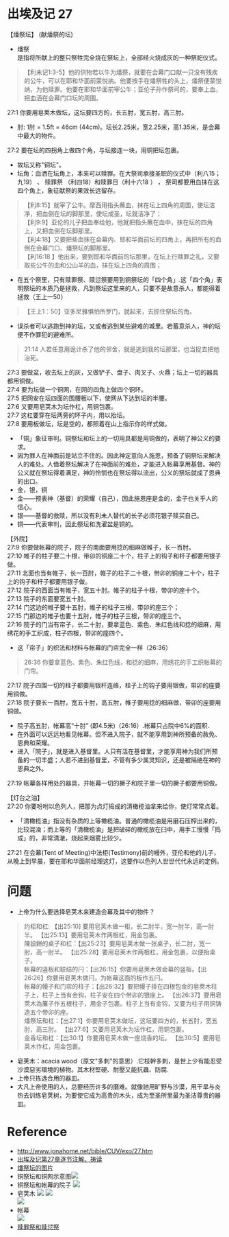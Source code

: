# 出埃及记 27

【燔祭坛】  (献燔祭的坛)  
- 燔祭  
是指将所献上的整只祭牲完全烧在祭坛上，全部经火烧成灰的一种祭祀仪式。
> 【利未记1:3-5】他的供物若以牛为燔祭，就要在会幕门口献一只没有残疾的公牛，可以在耶和华面前蒙悦纳。他要按手在燔祭牲的头上，燔祭便蒙悦纳，为他赎罪。他要在耶和华面前宰公牛；亚伦子孙作祭司的，要奉上血，把血洒在会幕门口坛的周围。

27:1 你要用皂荚木做坛，这坛要四方的，长五肘，宽五肘，高三肘。  
- 肘: 1肘 = 1.5ft = 46cm (44cm)。坛长2.25米，宽2.25米，高1.35米，是会幕中最大的物件。

27:2 要在坛的四拐角上做四个角，与坛接连一块，用铜把坛包裹。  
- 故坛又称"铜坛"。
- 坛角：血洒在坛角上，本来可以赎罪。在大祭司承接圣职的仪式中（利八15；九19） 、 赎罪祭 （利四18）和赎罪日（利十六18 ） ， 祭司都要用血抹在这四个角上，象征献祭的果效长远留存。  
> 【利8:15】就宰了公牛。摩西用指头蘸血，抹在坛上四角的周围，使坛洁净，把血倒在坛的脚那里，使坛成圣，坛就洁净了；   
> 【利9:9】亚伦的儿子把血奉给他，他就把指头蘸在血中，抹在坛的四角上，又把血倒在坛脚那里。  
> 【利4:18】又要把些血抹在会幕内、耶和华面前坛的四角上，再把所有的血倒在会幕门口、燔祭坛的脚那里。  
> 【利16:18 】他出来，要到耶和华面前的坛那里，在坛上行赎罪之礼，又要取些公牛的血和公山羊的血，抹在坛上四角的周围；  

- 在五个祭里，只有赎罪祭、赎愆祭要用到铜祭坛的「四个角」.这「四个角」表明祭坛的本质乃是拯救，凡到祭坛这里来的人，只要不是故意杀人，都能得着拯救（王上一50）   
> 【王上1：50】亚多尼雅惧怕所罗门，就起来，去抓住祭坛的角。

- 误杀者可以逃跑到神的坛，又或者逃到某些避难的城里。若蓄意杀人，神的坛便不作罪犯的避难所。
> 21:14 人若任意用诡计杀了他的邻舍，就是逃到我的坛那里，也当捉去把他治死。

27:3 要做盆，收去坛上的灰，又做铲子、盘子、肉叉子、火鼎；坛上一切的器具都用铜做。　  
27:4 要为坛做一个铜网，在网的四角上做四个铜环。  
27:5 把网安在坛四面的围腰板以下，使网从下达到坛的半腰。  
27:6 又要用皂荚木为坛作杠，用铜包裹。  
27:7 这杠要穿在坛两旁的环子内，用以抬坛。  
27:8 要用板做坛，坛是空的，都照着在山上指示你的样式做。  
- 「铜」象征审判。铜祭坛和坛上的一切用具都是用铜做的，表明了神公义的要求。  
- 因为罪人在神面前是站立不住的。因此神定意向人施恩，预备了铜祭坛来解决人的难处。人借着祭坛解决了在神面前的难处，才能进入帐幕享用基督。神的公义就在祭坛得着满足，神的怜悯也在祭坛得以流出，公义的祭坛就成了恩典的出口。  
- 金，银，铜　　
 - 金——预表神（基督）的荣耀（自己），因此施恩座是金的，金子也关乎人的信心。
 - 银——基督的救赎，所以没有利未人替代的长子必须花银子赎买自己。
 - 铜——代表审判，因此祭坛和洗濯盆是铜的。

【外院】  
27:9 你要做帐幕的院子，院子的南面要用捻的细麻做帷子，长一百肘。  
27:10 帷子的柱子要二十根，带卯的铜座二十个，柱子上的钩子和杆子都要用银子做。  
27:11 北面也当有帷子，长一百肘，帷子的柱子二十根，带卯的铜座二十个，柱子上的钩子和杆子都要用银子做。  
27:12 院子的西面当有帷子，宽五十肘。帷子的柱子十根，带卯的座十个。  
27:13 院子的东面要宽五十肘。  
27:14 门这边的帷子要十五肘，帷子的柱子三根，带卯的座三个；  
27:15 门那边的帷子也要十五肘，帷子的柱子三根，带卯的座三个。  
27:16 院子的门当有帘子，长二十肘，要拿蓝色、紫色、朱红色线和捻的细麻，用绣花的手工织成，柱子四根，带卯的座四个。  
- 这「帘子」的织法和材料与帐幕的门帘完全一样（26:36）  
> 26:36 你要拿蓝色、紫色、朱红色线，和捻的细麻，用绣花的手工织帐幕的门帘。

27:17 院子四围一切的柱子都要用银杆连络，柱子上的钩子要用银做，带卯的座要用铜做。  
27:18 院子要长一百肘，宽五十肘，高五肘，帷子要用捻的细麻做，带卯的座要用铜做。  
- 院子高五肘，帐幕高“十肘” (即4.5米)（26:16）.帐幕只占院中6%的面积.  
- 在外面可以远远地看见帐幕。但不进入院子，就不能享用到神所预备的赦免、恩典和荣耀。  
- 进入「院子」，就是进入基督里。人只有活在基督里，才能享用神为我们所预备的一切丰盛；人若不进到基督里，不管有多少属灵知识，还是被隔绝在神的恩典之外。

27:19 帐幕各样用处的器具，并帐幕一切的橛子和院子里一切的橛子都要用铜做。


【灯台之油】   
27:20 你要吩咐以色列人，把那为点灯捣成的清橄榄油拿来给你，使灯常常点着。  
- 「清橄榄油」指没有杂质的上等橄榄油。普通的橄榄油是用磨石压榨出来的，比较混浊；而上等的「清橄榄油」是把破碎的橄榄放在臼中，用手工慢慢「捣成」的，非常清澈，烧起来烟雾比较少。

27:21 在会幕(Tent of Meeting)中法柜(Testimony)前的幔外，亚伦和他的儿子，从晚上到早晨，要在耶和华面前经理这灯，这要作以色列人世世代代永远的定例。  


# 问题
- 上帝为什么要选择皂荚木来建造会幕及其中的物件？  
> 约柜和杠: 【出25:10] 要用皂荚木做一柜，长二肘半，宽一肘半，高一肘半。  【出25:13】要用皂荚木作两根杠，用金包裹。  
> 陳設餅的桌子和杠：【出25:23】要用皂荚木做一张桌子，长二肘，宽一肘，高一肘半。   【出25:28】要用皂荚木作两根杠，用金包裹，以便抬桌子。  
> 帐幕的竖板和联结的闩：【出26:15】你要用皂荚木做会幕的竖板。【出26:26】你要用皂荚木做闩，为帐幕这面的板作五闩。   
> 帐幕的幔子和门帘的柱子：【出26:32】要把幔子掛在四根包金的皂莢木柱子上，柱子上当有金钩，柱子安在四个带卯的银座上。  【出26:37】要用皂莢木為簾子作五根柱子，用金子包裹。柱子上当有金钩，又要为柱子用铜铸造五个带卯的座。  
> 燔祭坛和杠：【出27:1】你要用皂荚木做坛，这坛要四方的，长五肘，宽五肘，高三肘。  【出27:6】又要用皂荚木为坛作杠，用铜包裹。  
> 金香坛和杠：【出30:1】你要用皂荚木做一座烧香的坛。  【出30:5】要用皂荚木作杠，用金包裹。   

 - 皂荚木：acacia wood（原文"多刺"的意思）.它枝幹多刺，是世上少有能忍受沙漠惡劣環境的植物。其木材堅硬、耐壓又能抗蟲、防腐.  
 - 上帝只拣选合用的器皿。
 - 大凡上帝使用的人，总要经历许多的磨难。就像祂用旷野与沙漠，用干旱与炎热去训练皂荚树，为要使它成为高贵的木头，成为至圣所里最为圣洁尊贵的器皿。



# Reference
- http://www.jonahome.net/bible/CUV/exo/27.htm
- [出埃及记第27章逐节注解、祷读](https://cmcbiblereading.com/2015/03/19/%E5%87%BA%E5%9F%83%E5%8F%8A%E8%AE%B0%E7%AC%AC27%E7%AB%A0%E9%80%90%E8%8A%82%E6%B3%A8%E8%A7%A3%E3%80%81%E7%A5%B7%E8%AF%BB/)
- [燔祭坛的图片](https://j.17qq.com/article/dpcogcklv.html)  
- 铜祭坛和铜网示意图![](./images/brazen-altar.jpg)
- 铜祭坛和帐幕的院子
![](./images/tabernacle-yard.jpg)
- 皂荚木
![](./images/1120635193_l.jpg)  ![](./images/acaciafloor.jpeg)    
![](./images/acacia_table.jpg)  
- 帐幕  
![](./images/t01d02f4508400b5c0f.jpg )
- [赎罪祭和赎愆祭](https://r.729ly.net/exposition/exposition-be/exposition-be-ot-pentateuch-leviticus/exposition-be-ot-pentateuch-leviticus04)
